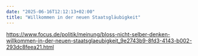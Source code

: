 ```yaml
---
date: "2025-06-16T12:12:13+02:00"
title: "Willkommen in der neuen Staatsgläubigkeit"
---
```

https://www.focus.de/politik/meinung/bloss-nicht-selber-denken-willkommen-in-der-neuen-staatsglaeubigkeit_9e2743b9-8fd3-4143-b002-293dc8feea21.html